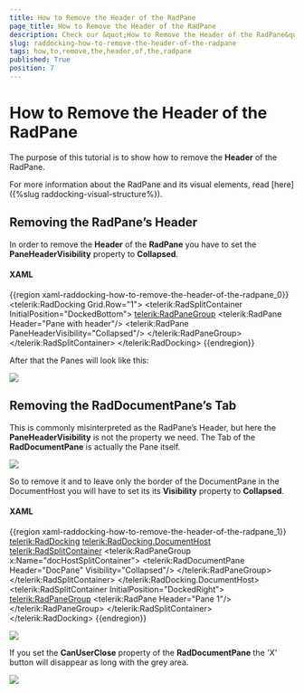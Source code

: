 ```yaml
---
title: How to Remove the Header of the RadPane
page_title: How to Remove the Header of the RadPane
description: Check our &quot;How to Remove the Header of the RadPane&quot; documentation article for the RadDocking {{ site.framework_name }} control.
slug: raddocking-how-to-remove-the-header-of-the-radpane
tags: how,to,remove,the,header,of,the,radpane
published: True
position: 7
---
```


# How to Remove the Header of the RadPane

The purpose of this tutorial is to show how to remove the __Header__ of the RadPane.

For more information about the RadPane and its visual elements, read [here]({%slug raddocking-visual-structure%}).

## Removing the RadPane’s Header

In order to remove the __Header__ of the __RadPane__ you have to set the __PaneHeaderVisibility__ property to __Collapsed__.

#### __XAML__

{{region xaml-raddocking-how-to-remove-the-header-of-the-radpane_0}}
	<telerik:RadDocking Grid.Row="1">
	    <telerik:RadSplitContainer InitialPosition="DockedBottom">
	        <telerik:RadPaneGroup>
	            <telerik:RadPane Header="Pane with header"/>
	            <telerik:RadPane PaneHeaderVisibility="Collapsed"/>
	        </telerik:RadPaneGroup>
	    </telerik:RadSplitContainer>
	</telerik:RadDocking>
{{endregion}}

After that the Panes will look like this:

![](images/Pane_NoHeader.gif)

## Removing the RadDocumentPane’s Tab

This is commonly misinterpreted as the RadPane’s Header, but here the __PaneHeaderVisibility__ is not the property we need. The Tab of the __RadDocumentPane__ is actually the Pane itself.

![](images/DocPane_WithHeader.gif)

So to remove it and to leave only the border of the DocumentPane in the DocumentHost you will have to set its its __Visibility__ property to __Collapsed__.

#### __XAML__

{{region xaml-raddocking-how-to-remove-the-header-of-the-radpane_1}}
	<telerik:RadDocking>
	    <telerik:RadDocking.DocumentHost>
	        <telerik:RadSplitContainer>
	            <telerik:RadPaneGroup x:Name="docHostSplitContainer">
	                <telerik:RadDocumentPane Header="DocPane" Visibility="Collapsed"/>
	            </telerik:RadPaneGroup>
	        </telerik:RadSplitContainer>
	    </telerik:RadDocking.DocumentHost>
	    <telerik:RadSplitContainer InitialPosition="DockedRight">
	        <telerik:RadPaneGroup>
	            <telerik:RadPane Header="Pane 1"/>
	        </telerik:RadPaneGroup>
	    </telerik:RadSplitContainer>
	</telerik:RadDocking>
{{endregion}}

![](images/DocPane_NoHeader.gif)

If you set the __CanUserClose__ property of the __RadDocumentPane__ the 'X' button will disappear as long with the grey area. 

![](images/DocPane_NoGray.gif)

